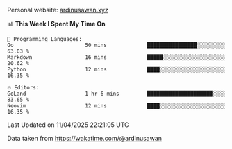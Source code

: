 Personal website: [ardinusawan.xyz](https://ardinusawan.xyz)

<!--START_SECTION:waka-->
📊 **This Week I Spent My Time On** 

```text
💬 Programming Languages: 
Go                       50 mins             ████████████████░░░░░░░░░   63.03 % 
Markdown                 16 mins             █████░░░░░░░░░░░░░░░░░░░░   20.62 % 
Python                   12 mins             ████░░░░░░░░░░░░░░░░░░░░░   16.35 % 

🔥 Editors: 
GoLand                   1 hr 6 mins         █████████████████████░░░░   83.65 % 
Neovim                   12 mins             ████░░░░░░░░░░░░░░░░░░░░░   16.35 % 
```


 Last Updated on 11/04/2025 22:21:05 UTC
<!--END_SECTION:waka-->
Data taken from https://wakatime.com/@ardinusawan
